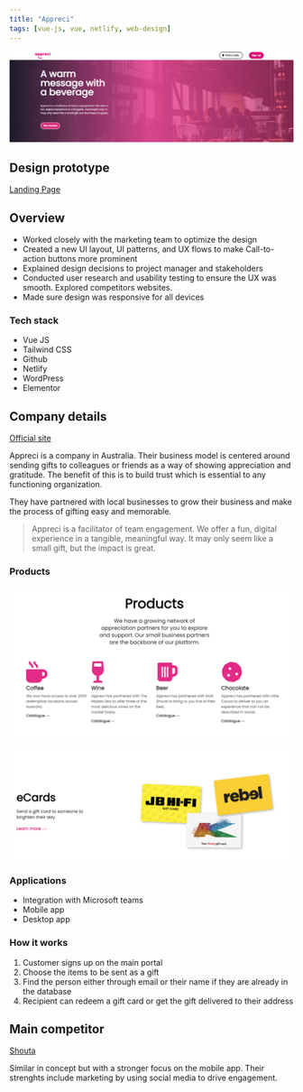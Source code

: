 ```yaml
---
title: "Appreci"
tags: [vue-js, vue, netlify, web-design]
---
```


![Appreci hero](./img/appreci/appreci-hero.png)

## Design prototype

[Landing Page](https://appreci.netlify.app)

## Overview

- Worked closely with the marketing team to optimize the design
- Created a new UI layout, UI patterns, and UX flows to make Call-to-action buttons more prominent
- Explained design decisions to project manager and stakeholders
- Conducted user research and usability testing to ensure the UX was smooth. Explored competitors websites.
- Made sure design was responsive for all devices

### Tech stack

- Vue JS
- Tailwind CSS
- Github
- Netlify
- WordPress
- Elementor

## Company details

[Official site](https://appreci.io)

Appreci is a company in Australia. Their business model is centered around sending gifts to colleagues or friends as a way of showing appreciation and gratitude. The benefit of this is to build trust which is essential to any functioning organization.

They have partnered with local businesses to grow their business and make the process of gifting easy and memorable.

> Appreci is a facilitator of team engagement. We offer a fun, digital experience in a tangible, meaningful way. It may only seem like a small gift, but the impact is great.

### Products

![Appreci Products](./img/appreci/appreci-products.png)

![eCards as gifts](./img/appreci/appreci-ecards.png)

### Applications

- Integration with Microsoft teams
- Mobile app
- Desktop app

### How it works

1. Customer signs up on the main portal
2. Choose the items to be sent as a gift
3. Find the person either through email or their name if they are already in the database
4. Recipient can redeem a gift card or get the gift delivered to their address

## Main competitor

[Shouta](https://www.shouta.co/)

Similar in concept but with a stronger focus on the mobile app. Their strenghts include marketing by using social media to drive engagement.
